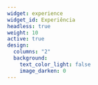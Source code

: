 ```yaml
---
widget: experience
widget_id: Experiência
headless: true
weight: 10
active: true
design:
  columns: "2"
  background:
    text_color_light: false
    image_darken: 0
---
```

